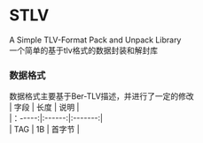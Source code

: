 # STLV
A Simple TLV-Format Pack and Unpack Library  
一个简单的基于tlv格式的数据封装和解封库

### 数据格式
数据格式主要基于Ber-TLV描述，并进行了一定的修改  
|  字段  |  长度  |  说明  |  
|：-----:|:------:|:-------:|  
|  TAG   |  1B   |  首字节  |  

